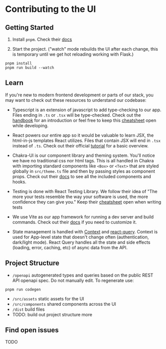 <!--
 Licensed to the Apache Software Foundation (ASF) under one
 or more contributor license agreements.  See the NOTICE file
 distributed with this work for additional information
 regarding copyright ownership.  The ASF licenses this file
 to you under the Apache License, Version 2.0 (the
 "License"); you may not use this file except in compliance
 with the License.  You may obtain a copy of the License at

   http://www.apache.org/licenses/LICENSE-2.0

 Unless required by applicable law or agreed to in writing,
 software distributed under the License is distributed on an
 "AS IS" BASIS, WITHOUT WARRANTIES OR CONDITIONS OF ANY
 KIND, either express or implied.  See the License for the
 specific language governing permissions and limitations
 under the License.
 -->

# Contributing to the UI

## Getting Started

1. Install `pnpm`. Check their [docs](https://pnpm.io/installation)

2. Start the project. ("watch" mode rebuilds the UI after each change, this is temporary until we get hot reloading working with Flask.)

```console
pnpm install
pnpm run build --watch
```

## Learn

If you're new to modern frontend development or parts of our stack, you may want to check out these resources to understand our codebase:

- Typescript is an extension of javascript to add type-checking to our app. Files ending in `.ts` or `.tsx` will be type-checked. Check out the [handbook](https://www.typescriptlang.org/docs/handbook/typescript-in-5-minutes-func.html) for an introduction or feel free to keep this [cheatsheet](https://github.com/typescript-cheatsheets/react) open while developing.

- React powers our entire app so it would be valuable to learn JSX, the html-in-js templates React utilizes. Files that contain JSX will end in `.tsx` instead of `.ts`. Check out their official [tutorial](https://reactjs.org/tutorial/tutorial.html#overview) for a basic overview.

- Chakra-UI is our component library and theming system. You'll notice we have no traditional css nor html tags. This is all handled in Chakra with importing standard components like `<Box>` or `<Text>` that are styled globally in `src/theme.ts` file and then by passing styles as component props. Check out their [docs](https://chakra-ui.com/docs/getting-started) to see all the included components and hooks.

- Testing is done with React Testing Library. We follow their idea of "The more your tests resemble the way your software is used,
  the more confidence they can give you." Keep their [cheatsheet](https://testing-library.com/docs/react-testing-library/cheatsheet) open when writing tests

- We use Vite as our app framework for running a dev server and build commands. Check out their [docs](https://vitejs.dev/guide/) if you need to customize it.

- State management is handled with [Context](https://reactjs.org/docs/context.html) and [react-query](https://tanstack.com/query/latest/docs/framework/react/overview). Context is used for App-level state that doesn't change often (authentication, dark/light mode). React Query handles all the state and side effects (loading, error, caching, etc) of async data from the API.

## Project Structure

- `/openapi` autogenerated types and queries based on the public REST API openapi spec. Do not manually edit. To regenerate use:

```console
pnpm run codegen
```

- `/src/assets` static assets for the UI
- `/src/components` shared components across the UI
- `/dist` build files
- TODO: build out project structure more

## Find open issues

TODO

